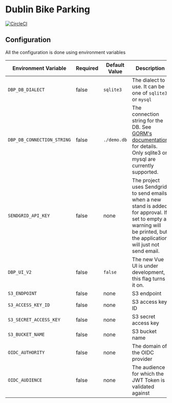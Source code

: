 # Dublin Bike Parking

[![CircleCI](https://circleci.com/gh/SemanticallyNull/DublinBikeParking.svg?style=svg)](https://circleci.com/gh/SemanticallyNull/DublinBikeParking)

## Configuration

All the configuration is done using environment variables

| Environment Variable | Required | Default Value | Description |
| --- | --- | --- | --- |
| `DBP_DB_DIALECT` | false | `sqlite3` | The dialect to use. It can be one of `sqlite3` or `mysql` |
| `DBP_DB_CONNECTION_STRING` | false | `./demo.db` | The connection string for the DB. See [GORM's documentation](https://gorm.io/docs/connecting_to_the_database.html) for details. Only sqlite3 or mysql are currently supported. |
| `SENDGRID_API_KEY` | false | none | The project uses Sendgrid to send emails when a new stand is added for approval. If set to empty a warning will be printed, but the application will just not send email. |
| `DBP_UI_V2` | false | `false` | The new Vue UI is under development, this flag turns it on. |
| `S3_ENDPOINT` | false | none | S3 endpoint |
| `S3_ACCESS_KEY_ID` | false | none | S3 access key ID |
| `S3_SECRET_ACCESS_KEY` | false | none | S3 secret access key |
| `S3_BUCKET_NAME` | false | none | S3 bucket name |
| `OIDC_AUTHORITY` | false | none | The domain of the OIDC provider |
| `OIDC_AUDIENCE` | false | none | The audience for which the JWT Token is validated against |